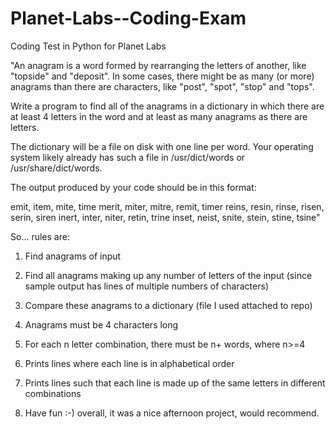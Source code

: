 # Planet-Labs--Coding-Exam
Coding Test in Python for Planet Labs


"An anagram is a word formed by rearranging the letters of another, like "topside" and "deposit". In some cases, there might be as many (or more) anagrams than there are characters, like "post", "spot", "stop" and "tops".

Write a program to find all of the anagrams in a dictionary in which there are at least 4 letters in the word and at least as many anagrams as there are letters.

The dictionary will be a file on disk with one line per word. Your operating system likely already has such a file in /usr/dict/words or /usr/share/dict/words.

The output produced by your code should be in this format:

emit, item, mite, time
merit, miter, mitre, remit, timer
reins, resin, rinse, risen, serin, siren
inert, inter, niter, retin, trine
inset, neist, snite, stein, stine, tsine"


So... rules are: 
1. Find anagrams of input 

2. Find all anagrams making up any number of letters of the input (since sample output has lines of multiple numbers of characters)

3. Compare these anagrams to a dictionary (file I used attached to repo)

4. Anagrams must be 4 characters long 

5. For each n letter combination, there must be n+ words, where n>=4

6. Prints lines where each line is in alphabetical order 

7. Prints lines such that each line is made up of the same letters in different combinations 

8. Have fun :-) overall, it was a nice afternoon project, would recommend. 
